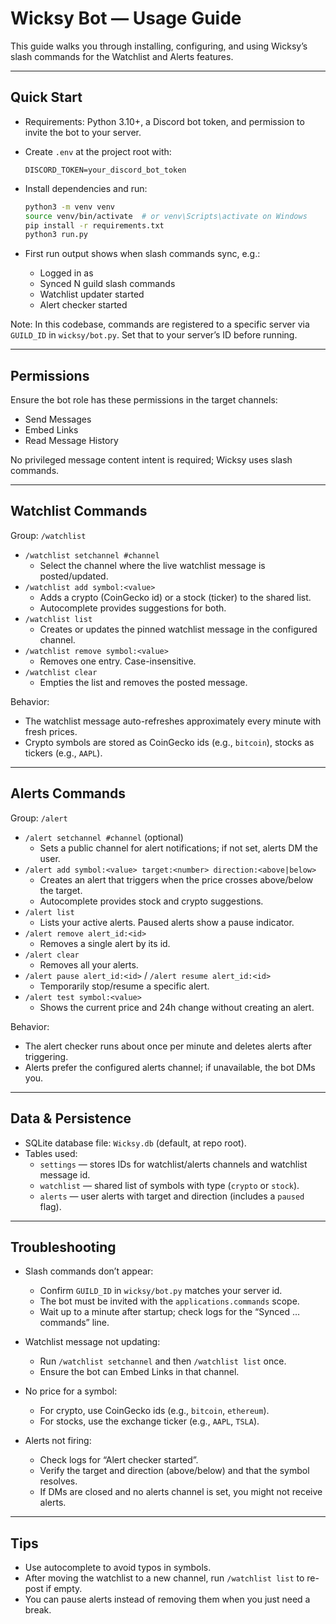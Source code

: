 # Wicksy Bot — Usage Guide

This guide walks you through installing, configuring, and using Wicksy’s slash commands for the Watchlist and Alerts features.

---

## Quick Start

- Requirements: Python 3.10+, a Discord bot token, and permission to invite the bot to your server.
- Create `.env` at the project root with:
  
  ```
  DISCORD_TOKEN=your_discord_bot_token
  ```

- Install dependencies and run:
  
  ```bash
  python3 -m venv venv
  source venv/bin/activate  # or venv\Scripts\activate on Windows
  pip install -r requirements.txt
  python3 run.py
  ```

- First run output shows when slash commands sync, e.g.:
  
  - Logged in as <botname>
  - Synced N guild slash commands
  - Watchlist updater started
  - Alert checker started

Note: In this codebase, commands are registered to a specific server via `GUILD_ID` in `wicksy/bot.py`. Set that to your server’s ID before running.

---

## Permissions

Ensure the bot role has these permissions in the target channels:
- Send Messages
- Embed Links
- Read Message History

No privileged message content intent is required; Wicksy uses slash commands.

---

## Watchlist Commands

Group: `/watchlist`

- `/watchlist setchannel #channel`
  - Select the channel where the live watchlist message is posted/updated.
- `/watchlist add symbol:<value>`
  - Adds a crypto (CoinGecko id) or a stock (ticker) to the shared list.
  - Autocomplete provides suggestions for both.
- `/watchlist list`
  - Creates or updates the pinned watchlist message in the configured channel.
- `/watchlist remove symbol:<value>`
  - Removes one entry. Case-insensitive.
- `/watchlist clear`
  - Empties the list and removes the posted message.

Behavior:
- The watchlist message auto-refreshes approximately every minute with fresh prices.
- Crypto symbols are stored as CoinGecko ids (e.g., `bitcoin`), stocks as tickers (e.g., `AAPL`).

---

## Alerts Commands

Group: `/alert`

- `/alert setchannel #channel` (optional)
  - Sets a public channel for alert notifications; if not set, alerts DM the user.
- `/alert add symbol:<value> target:<number> direction:<above|below>`
  - Creates an alert that triggers when the price crosses above/below the target.
  - Autocomplete provides stock and crypto suggestions.
- `/alert list`
  - Lists your active alerts. Paused alerts show a pause indicator.
- `/alert remove alert_id:<id>`
  - Removes a single alert by its id.
- `/alert clear`
  - Removes all your alerts.
- `/alert pause alert_id:<id>` / `/alert resume alert_id:<id>`
  - Temporarily stop/resume a specific alert.
- `/alert test symbol:<value>`
  - Shows the current price and 24h change without creating an alert.

Behavior:
- The alert checker runs about once per minute and deletes alerts after triggering.
- Alerts prefer the configured alerts channel; if unavailable, the bot DMs you.

---

## Data & Persistence

- SQLite database file: `Wicksy.db` (default, at repo root).
- Tables used:
  - `settings` — stores IDs for watchlist/alerts channels and watchlist message id.
  - `watchlist` — shared list of symbols with type (`crypto` or `stock`).
  - `alerts` — user alerts with target and direction (includes a `paused` flag).

---

## Troubleshooting

- Slash commands don’t appear:
  - Confirm `GUILD_ID` in `wicksy/bot.py` matches your server id.
  - The bot must be invited with the `applications.commands` scope.
  - Wait up to a minute after startup; check logs for the “Synced … commands” line.

- Watchlist message not updating:
  - Run `/watchlist setchannel` and then `/watchlist list` once.
  - Ensure the bot can Embed Links in that channel.

- No price for a symbol:
  - For crypto, use CoinGecko ids (e.g., `bitcoin`, `ethereum`).
  - For stocks, use the exchange ticker (e.g., `AAPL`, `TSLA`).

- Alerts not firing:
  - Check logs for “Alert checker started”.
  - Verify the target and direction (above/below) and that the symbol resolves.
  - If DMs are closed and no alerts channel is set, you might not receive alerts.

---

## Tips

- Use autocomplete to avoid typos in symbols.
- After moving the watchlist to a new channel, run `/watchlist list` to re-post if empty.
- You can pause alerts instead of removing them when you just need a break.

